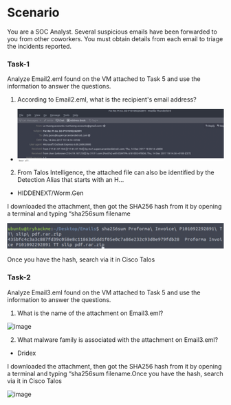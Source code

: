 # Scenario

You are a SOC Analyst. Several suspicious emails have been forwarded to you from other coworkers. You must obtain details from each email to triage the incidents reported.

### Task-1

Analyze Email2.eml found on the VM attached to Task 5 and use the information to answer the questions.

1. According to Email2.eml, what is the recipient's email address?

 - ![alt text](image-3.png)

2. From Talos Intelligence, the attached file can also be identified by the Detection Alias that starts with an H...

 - HIDDENEXT/Worm.Gen
 
I downloaded the attachment, then got the SHA256 hash from it by opening a terminal and typing “sha256sum filename

![alt text](image-4.png)

Once you have the hash, search via it in Cisco Talos

### Task-2

Analyze Email3.eml found on the VM attached to Task 5 and use the information to answer the questions.

1. What is the name of the attachment on Email3.eml?

<img width="428" alt="image" src="https://github.com/user-attachments/assets/9d7a10f7-2982-4e01-a24f-ee882e06cdcd">

2. What malware family is associated with the attachment on Email3.eml?

 - Dridex

I downloaded the attachment, then got the SHA256 hash from it by opening a terminal and typing “sha256sum filename.Once you have the hash, search via it in Cisco Talos


<img width="1124" alt="image" src="https://github.com/user-attachments/assets/85f31088-624f-4a4d-9214-7cf3b4322bc8">


